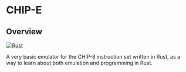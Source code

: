 # CHIP-E
## Overview
[![Rust](https://github.com/Bensuo/chip-e/actions/workflows/rust.yml/badge.svg?branch=main)](https://github.com/Bensuo/chip-e/actions/workflows/rust.yml)

A very basic emulator for the CHIP-8 instruction set written in Rust, as a way to learn about both emulation and programming in Rust.